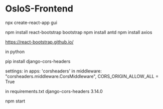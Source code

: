 # OsloS-Frontend

npx create-react-app gui 

npm install react-bootstrap bootstrap
npm install antd
npm install axios


https://react-bootstrap.github.io/

in python 

pip install django-cors-headers

settings:
in apps:
  'corsheaders'
in middleware:
    "corsheaders.middleware.CorsMiddleware",
CORS_ORIGIN_ALLOW_ALL = True


in requirements.txt
  django-cors-headers    3.14.0 

npm start
